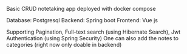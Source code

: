 Basic CRUD notetaking app deployed with docker compose

Database: Postgresql
Backend: Spring boot
Frontend: Vue js

Supporting Pagination, Full-text search (using Hibernate Search), Jwt Authentication (using Spring Security)
One can also add the notes to categories (right now only doable in backend)


